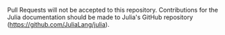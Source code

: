 Pull Requests will not be accepted to this repository.
Contributions for the Julia documentation should be made to
Julia's GitHub repository (https://github.com/JuliaLang/julia).
